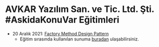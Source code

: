 # AVKAR Yazılım San. ve Tic. Ltd. Şti. #AskidaKonuVar Eğitimleri

[//]: <> (Factory Desgin Pattern)
* 20 Aralık 2021: [Factory Method Design Pattern](https://github.com/Avkar-Yazilim/egitimler/tree/main/factory-desgin-pattern)
  *  Eğitim sırasında kullanılan sunuma [buradan](https://www.canva.com/design/DAEzBPr_nbk/d37JiSsDeOr3E5jCP7gQkg/view?utm_content=DAEzBPr_nbk&utm_campaign=designshare&utm_medium=link&utm_source=sharebutton) ulaşabilirsiniz.
